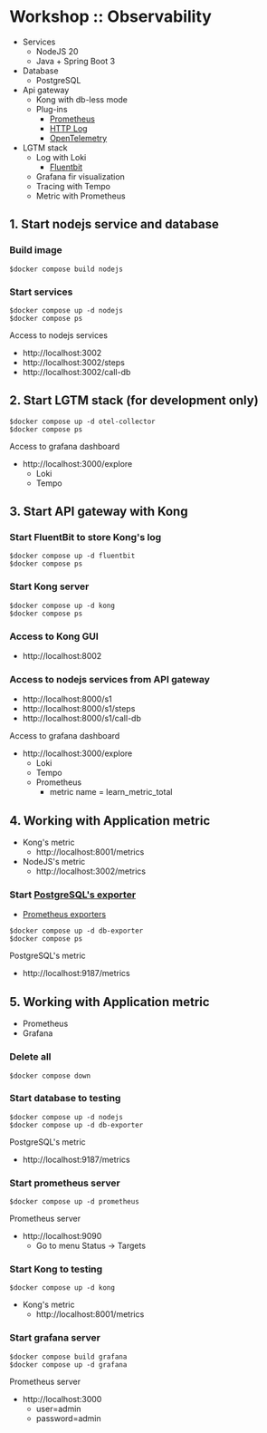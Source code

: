 # Workshop :: Observability 
* Services
  * NodeJS 20
  * Java + Spring Boot 3
* Database
  * PostgreSQL
* Api gateway
  * Kong with db-less mode
  * Plug-ins
    * [Prometheus](https://docs.konghq.com/hub/kong-inc/prometheus/)
    * [HTTP Log](https://docs.konghq.com/hub/kong-inc/http-log/)
    * [OpenTelemetry](https://docs.konghq.com/hub/kong-inc/opentelemetry/)
* LGTM stack
  * Log with Loki
    * [Fluentbit](https://fluentbit.io/)
  * Grafana fir visualization
  * Tracing with Tempo
  * Metric with Prometheus

## 1. Start nodejs service and database

### Build image
```
$docker compose build nodejs
```

### Start services
```
$docker compose up -d nodejs
$docker compose ps
```

Access to nodejs services
* http://localhost:3002
* http://localhost:3002/steps
* http://localhost:3002/call-db


## 2. Start LGTM stack (for development only)
```
$docker compose up -d otel-collector
$docker compose ps
```

Access to grafana dashboard
* http://localhost:3000/explore
  * Loki
  * Tempo
  

## 3. Start API gateway with Kong

### Start FluentBit to store Kong's log
```
$docker compose up -d fluentbit
$docker compose ps
```

### Start Kong server
```
$docker compose up -d kong
$docker compose ps
```
### Access to Kong GUI
* http://localhost:8002

### Access to nodejs services from API gateway
* http://localhost:8000/s1
* http://localhost:8000/s1/steps
* http://localhost:8000/s1/call-db


Access to grafana dashboard
* http://localhost:3000/explore
  * Loki
  * Tempo
  * Prometheus
    * metric name = learn_metric_total

## 4. Working with Application metric
* Kong's metric
  * http://localhost:8001/metrics
* NodeJS's metric
  * http://localhost:3002/metrics

### Start [PostgreSQL's exporter](https://github.com/prometheus-community/postgres_exporter)
* [Prometheus exporters](https://prometheus.io/docs/instrumenting/exporters/)
```
$docker compose up -d db-exporter
$docker compose ps
```

PostgreSQL's metric
* http://localhost:9187/metrics

## 5. Working with Application metric
* Prometheus
* Grafana

### Delete all
```
$docker compose down
```

### Start database to testing
```
$docker compose up -d nodejs
$docker compose up -d db-exporter
```

PostgreSQL's metric
* http://localhost:9187/metrics

### Start prometheus server
```
$docker compose up -d prometheus
```

Prometheus server
* http://localhost:9090
  * Go to menu Status -> Targets


### Start Kong to testing
```
$docker compose up -d kong
```

* Kong's metric
  * http://localhost:8001/metrics

### Start grafana server
```
$docker compose build grafana
$docker compose up -d grafana
```

Prometheus server
* http://localhost:3000
  * user=admin
  * password=admin

